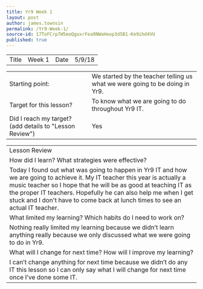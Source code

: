 ```yaml
---
title: Yr9 Week 1
layout: post
author: james.townsin
permalink: /Yr9-Week-1/
source-id: 17ToFCrp7W5moQgoxrFea9NWaHeop3d5B1-Ke9ihd4VU
published: true
---
```

<table>
  <tr>
    <td>Title</td>
    <td>Week 1</td>
    <td>Date</td>
    <td>5/9/18</td>
  </tr>
</table>


<table>
  <tr>
    <td>Starting point:</td>
    <td>We started by the teacher telling us what we were going to be doing in Yr9.</td>
  </tr>
  <tr>
    <td>Target for this lesson?</td>
    <td>To know what we are going to do throughout Yr9 IT.</td>
  </tr>
  <tr>
    <td>Did I reach my target? 
(add details to "Lesson Review")</td>
    <td>Yes</td>
  </tr>
</table>


<table>
  <tr>
    <td>Lesson Review</td>
  </tr>
  <tr>
    <td>How did I learn? What strategies were effective? </td>
  </tr>
  <tr>
    <td>Today I found out what was going to happen in Yr9 IT and how we are going to achieve it. My IT teacher this year is actually a music teacher so I hope that he will be as good at teaching IT as the proper IT teachers. Hopefully he can also help me when I get stuck and I don't have to come back at lunch times to see an actual IT teacher.</td>
  </tr>
  <tr>
    <td>What limited my learning? Which habits do I need to work on? </td>
  </tr>
  <tr>
    <td>Nothing really limited my learning because we didn’t learn anything really because we only discussed what we were going to do in Yr9. </td>
  </tr>
  <tr>
    <td>What will I change for next time? How will I improve my learning?</td>
  </tr>
  <tr>
    <td>I can’t change anything for next time because we didn’t do any IT this lesson so I can only say what I will change for next time once I’ve done some IT.</td>
  </tr>
</table>


